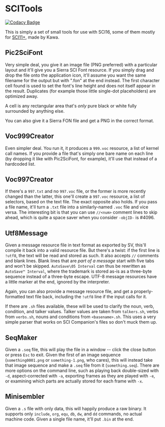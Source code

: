 # SCITools

[![Codacy Badge](https://api.codacy.com/project/badge/Grade/fceba530294b49e68f92bfc9ae300d83)](https://app.codacy.com/app/Kawa-oneechan/SCITools?utm_source=github.com&utm_medium=referral&utm_content=Kawa-oneechan/SCITools&utm_campaign=Badge_Grade_Dashboard)

This is simply a set of small tools for use with SCI16, some of them mostly for [SCI11+](<https://github.com/Kawa-oneechan/SCI11-Plus>), made by Kawa.

## Pic2SciFont

Very simple deal, you give it an image file (PNG preferred) with a particular layout and it'll give you a Sierra SCI Font resource. If you simply drag and drop the file onto the application icon, it'll assume you want the same filename for the output but with ".fon" at the end instead. The first character cell found is used to set the font's line height and does not itself appear in the result. Duplicates (for example those little single-dot placeholders) are optimized away.

A cell is any rectangular area that's *only* pure black or white fully surrounded by anything else.

You can also give it a Sierra FON file and get a PNG in the correct format.

## Voc999Creator

Even simpler deal. You run it, it produces a `999.voc` resource, a list of kernel call names. If you provide a file that's simply one bare name on each line (by dropping it like with Pic2SciFont, for example), it'll use that instead of a hardcoded list.

## Voc997Creator

If there's a `997.txt` and no `997.voc` file, or the former is more recently changed than the latter, this one'll create a `997.voc` resource, a list of selectors, based on the text file. The exact opposite also holds. If you pass a file name, it'll turn a `.txt` file into a similarly-named `.voc` file and vice versa. The interesting bit is that you can use `//<num>` comment lines to skip ahead, which is quite a space saver when you consider `-objID-` is #4096.

## Utf8Message

Given a message resource file in text format as exported by SV, this'll compile it back into a valid resource file. But there's a twist: if the first line is `!utf8`, the text will be read and stored as such. It also accepts `//` comments and blank lines. Blank lines that are *part of a message* start with five tabs and won't be skipped.
`AutoSave\05 Interval` can thus be rewritten as `AutoSave™ Interval`, where the trademark is stored as-is as a three-byte sequence instead of a three-byte escape. UTF-8 message resources have a little marker at the end, ignored by the interpreter.

Again, you can also provide a message resource file, and get a properly-formatted text file back, including the `!utf8` line if the input calls for it.

If there are `.sh` files available, these will be used to clarify the noun, verb, condition, and talker values. Talker values are taken from `talkers.sh`, verbs from `verbs.sh`, nouns and conditions from `<basename>.sh`. This uses a very simple parser that works on SCI Companion's files so don't muck them up.

## SeqMaker

Given a `.seq` file, this will play the file in a window -- click the close button or press `Esc` to exit. Given the first of an image sequence (`something0001.png` or `something-1.png`, who cares), this will instead take that image sequence and make a `.seq` file from it (`something.seq`). There are more options on the command line, such as playing back double-sized with `-d`, aspect-corrected with `-a`, exporting frames as they are played with `-e`, or examining which parts are actually stored for each frame with `-x`.

## Minisembler

Given a `.s` file with only data, this will happily produce a raw binary. It supports only `include`, `org`, `equ`, `db`, `dw`, and `dd` commands, no actual machine code. Given a single file name, it'll put `.bin` at the end.
